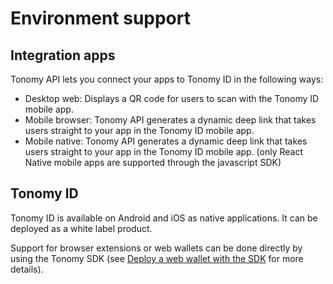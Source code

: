 # Environment support

## Integration apps

Tonomy API lets you connect your apps to Tonomy ID in the following ways:

- Desktop web: Displays a QR code for users to scan with the Tonomy ID mobile app.
- Mobile browser: Tonomy API generates a dynamic deep link that takes users straight to your app in the Tonomy ID mobile app.
- Mobile native: Tonomy API generates a dynamic deep link that takes users straight to your app in the Tonomy ID mobile app. (only React Native mobile apps are supported through the javascript SDK)

## Tonomy ID

Tonomy ID is available on Android and iOS as native applications. It can be deployed as a white label product.

Support for browser extensions or web wallets can be done directly by using the Tonomy SDK (see [Deploy a web wallet with the SDK](../../guides/deploy_wallet.md) for more details).
